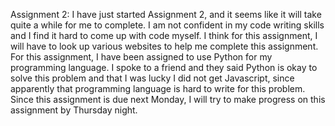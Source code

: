 Assignment 2:
I have just started Assignment 2, and it seems like it will take quite a while for me to complete. I am not confident in my code writing skills and I find it hard to come up with code myself. I think for this assignment, I will have to look up various websites to help me complete this assignment. For this assignment, I have been assigned to use Python for my programming language. I spoke to a friend and they said Python is okay to solve this problem and that I was lucky I did not get Javascript, since apparently that programming language is hard to write for this problem. Since this assignment is due next Monday, I will try to make progress on this assignment by Thursday night. 
